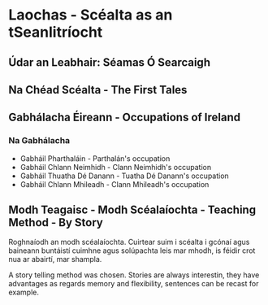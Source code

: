 # Laochas - Scéalta as an tSeanlitríocht
## Údar an Leabhair: Séamas Ó Searcaigh

## Na Chéad Scéalta - The First Tales

## Gabhálacha Éireann - Occupations of Ireland
### Na Gabhálacha

- Gabháil Pharthaláin - Parthalán's occupation
- Gabháil Chlann Neimhidh - Clann Neimhidh's occupation
- Gabháil Thuatha Dé Danann - Tuatha Dé Danann's occupation
- Gabháil Chlann Mhileadh - Clann Mhileadh's occupation

## Modh Teagaisc - Modh Scéalaíochta - Teaching Method - By Story
Roghnaíodh  an modh scéalaíochta. Cuirtear suim i scéalta i gcónaí
agus baineann buntáistí cuimhne agus solúpachta leis mar mhodh, is
féidir crot nua ar abairtí, mar shampla. 

A story telling method was chosen. Stories are always interestin, they
have advantages as regards memory and flexibility, sentences can be
recast for example.


